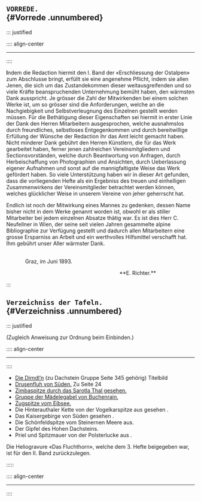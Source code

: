 ﻿## **`VORREDE.`**<br /> {#Vorrede .unnumbered}

::: justified

:::: align-center
****
::::

**I**ndem die Redaction hiermit den I. Band der «Erschliessung der Ostalpen» zum
Abschlusse bringt, erfüllt sie eine angenehme Pflicht, indem sie allen Jenen, die sich
um das Zustandekommen dieser weitausgreifenden und so viele Kräfte beanspruchenden
Unternehmung bemüht haben, den wärmsten Dank ausspricht. Je grösser die
Zahl der Mitwirkenden bei einem solchen Werke ist, um so grösser sind die Anforderungen,
welche an die Nachgiebigkeit und Selbstverleugnung des Einzelnen
gestellt werden müssen. Für die Bethätigung dieser Eigenschaften sei hiermit in
erster Linie der Dank den Herren Mitarbeitern ausgesprochen, welche ausnahmslos
durch freundliches, selbstloses Entgegenkommen und durch bereitwillige Erfüllung
der Wünsche der Redaction ihr das Amt leicht gemacht haben. Nicht minderer
Dank gebührt den Herren Künstlern, die für das Werk gearbeitet haben, ferner
jenen zahlreichen Vereinsmitgliedern und Sectionsvorständen, welche durch Beantwortung
von Anfragen, durch Herbeischaffung von Photographien und Ansichten,
durch Ueberlassung eigener Aufnahmen und sonst auf die mannigfaltigste Weise
das Werk gefördert haben. So viele Unterstützung haben wir in dieser Art gefunden,
dass die vorliegenden Hefte als ein Ergebniss des treuen und einhelligen Zusammenwirkens
der Vereinsmitglieder betrachtet werden können, welches glücklicher Weise
in unserem Vereine von jeher geherrscht hat.

Endlich ist noch der Mitwirkung eines Mannes zu gedenken, dessen Name
bisher nicht in dem Werke genannt worden ist, obwohl er als stiller Mitarbeiter bei
jedem einzelnen Absatze thätig war. Es ist dies Herr C. Neufellner in Wien,
der seine seit vielen Jahren gesammelte alpine Bibliographie zur Verfügung gestellt
und dadurch allen Mitarbeitern eine grosse Ersparniss an Arbeit und ein werthvolles
Hilfsmittel verschafft hat. Ihm gebührt unser Aller wärmster Dank.<br /><br />

<p style="text-indent:10%;">Graz, im Juni 1893.</p>
<p style="text-indent:60%;">**E. Richter.**</p>

:::

## **`Verzeichniss der Tafeln.`**<br /> {#Verzeichniss .unnumbered}

::: justified

(Zugleich Anweisung zur Ordnung beim Einbinden.)

:::: align-center
****
::::

* [Die Dirndl’n](ch001.xhtml#b000)  (zu Dachstein Gruppe Seite 345 gehörig)  Titelbild
* [Drusenfluh von Süden.](ch004.xhtml#b025)  Zu Seite 24
* [Zimbaspitze durch das Sarotla Thal gesehen.](ch004.xhtml#b025)
* [Gruppe der Mädelegabel von Buchenrain.](ch005.xhtml#b056)
* [Zugspitze vom Eibsee.](ch007.xhtml#b128)
* Die Hinterauthaler Kette von der Vogelkarspitze aus gesehen .
* Das Kaisergebirge von Süden gesehen .
* Die Schönfeldspitze vom Steinernen Meere aus.
* Der Gipfel des Hohen Dachsteins.
* Priel und Spitzmauer von der Polsterlucke aus .

Die Heliogravure «Das Fluchthorn», welche dem 3. Hefte beigegeben war, ist für den
II. Band zurückzulegen.

:::::

:::: align-center
****
::::
